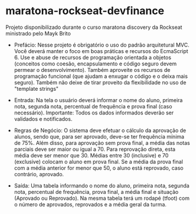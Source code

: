 # maratona-rockseat-devfinance

Projeto disponibilizado durante o curso maratona discovery da Rockseat ministrado pelo Mayk Brito


* Prefácio: Nesse projeto é obrigatório o uso do padrão arquitetural MVC. Você deverá manter o foco em boas práticas e recursos do EcmaScript 6. Use e abuse de recursos de programação orientada a objetos (conceitos como coesão, encapsulamento e código seguro devem permear o desenvolvimento). Também aproveite os recursos de programação funcional (que ajudam a enxugar o código e o deixa mais seguro). Também não deixe de tirar proveito da flexibilidade no uso de "template strings"

* Entrada: Na tela o usuário deverá informar o nome do aluno, primeira nota, segunda nota, percentual de frequência e prova final (caso necessário).
Importante: Todos os dados informados deverão ser validados e notificados.

* Regras de Negócio: O sistema deve efetuar o cálculo da aprovação de alunos, sendo que, para ser aprovado, deve-se ter frequência mínima de 75%. Além disso, para aprovação sem prova final, a média das notas parciais deve ser maior ou igual a 70. Para reprovação direta, esta média deve ser menor que 30. Médias entre 30 (inclusive) e 70 (exclusive) colocam o aluno em prova final. Se a média da prova final com a média anterior for menor que 50, o aluno está reprovado, caso contrário, aprovado.

* Saída: Uma tabela informando o nome do aluno, primeira nota, segunda nota, percentual de frequência, prova final, a média final e situação (Aprovado ou Reprovado). Na mesma tabela terá um rodapé (tfoot) com o número de aprovados, reprovados e a média geral da turma.
